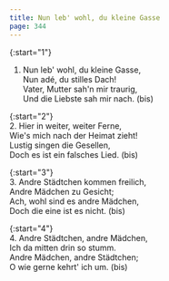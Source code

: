 ```yaml
---
title: Nun leb' wohl, du kleine Gasse
page: 344
---  
```



{:start="1"}  
1. Nun leb' wohl, du kleine Gasse,  
Nun adé, du stilles Dach!  
Vater, Mutter sah'n mir traurig,  
Und die Liebste sah mir nach. (bis)  


{:start="2"}  
2. Hier in weiter, weiter Ferne,  
Wie's mich nach der Heimat zieht!  
Lustig singen die Gesellen,  
Doch es ist ein falsches Lied. (bis)  


{:start="3"}  
3. Andre Städtchen kommen freilich,  
Andre Mädchen zu Gesicht;  
Ach, wohl sind es andre Mädchen,  
Doch die eine ist es nicht. (bis)  


{:start="4"}  
4. Andre Städtchen, andre Mädchen,  
Ich da mitten drin so stumm.  
Andre Mädchen, andre Städtchen;  
O wie gerne kehrt' ich um. (bis)  